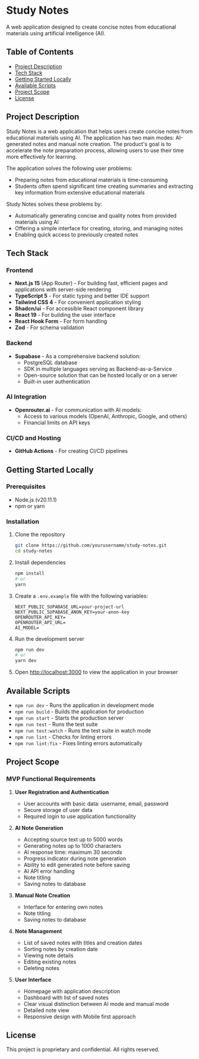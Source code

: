 # Study Notes

A web application designed to create concise notes from educational materials using artificial intelligence (AI).

## Table of Contents

- [Project Description](#project-description)
- [Tech Stack](#tech-stack)
- [Getting Started Locally](#getting-started-locally)
- [Available Scripts](#available-scripts)
- [Project Scope](#project-scope)
- [License](#license)

## Project Description

Study Notes is a web application that helps users create concise notes from educational materials using AI. The application has two main modes: AI-generated notes and manual note creation. The product's goal is to accelerate the note preparation process, allowing users to use their time more effectively for learning.

The application solves the following user problems:

- Preparing notes from educational materials is time-consuming
- Students often spend significant time creating summaries and extracting key information from extensive educational materials

Study Notes solves these problems by:

- Automatically generating concise and quality notes from provided materials using AI
- Offering a simple interface for creating, storing, and managing notes
- Enabling quick access to previously created notes

## Tech Stack

### Frontend

- **Next.js 15** (App Router) - For building fast, efficient pages and applications with server-side rendering
- **TypeScript 5** - For static typing and better IDE support
- **Tailwind CSS 4** - For convenient application styling
- **Shadcn/ui** - For accessible React component library
- **React 19** - For building the user interface
- **React Hook Form** - For form handling
- **Zod** - For schema validation

### Backend

- **Supabase** - As a comprehensive backend solution:
  - PostgreSQL database
  - SDK in multiple languages serving as Backend-as-a-Service
  - Open-source solution that can be hosted locally or on a server
  - Built-in user authentication

### AI Integration

- **Openrouter.ai** - For communication with AI models:
  - Access to various models (OpenAI, Anthropic, Google, and others)
  - Financial limits on API keys

### CI/CD and Hosting

- **GitHub Actions** - For creating CI/CD pipelines

## Getting Started Locally

### Prerequisites

- Node.js (v20.11.1)
- npm or yarn

### Installation

1. Clone the repository

   ```bash
   git clone https://github.com/yourusername/study-notes.git
   cd study-notes
   ```

2. Install dependencies

   ```bash
   npm install
   # or
   yarn
   ```

3. Create a `.env.example` file with the following variables:

   ```
   NEXT_PUBLIC_SUPABASE_URL=your-project-url
   NEXT_PUBLIC_SUPABASE_ANON_KEY=your-anon-key
   OPENROUTER_API_KEY=
   OPENROUTER_API_URL=
   AI_MODEL=
   ```

4. Run the development server

   ```bash
   npm run dev
   # or
   yarn dev
   ```

5. Open [http://localhost:3000](http://localhost:3000) to view the application in your browser

## Available Scripts

- `npm run dev` - Runs the application in development mode
- `npm run build` - Builds the application for production
- `npm run start` - Starts the production server
- `npm run test` - Runs the test suite
- `npm run test:watch` - Runs the test suite in watch mode
- `npm run lint` - Checks for linting errors
- `npm run lint:fix` - Fixes linting errors automatically

## Project Scope

### MVP Functional Requirements

1. **User Registration and Authentication**

   - User accounts with basic data: username, email, password
   - Secure storage of user data
   - Required login to use application functionality

2. **AI Note Generation**

   - Accepting source text up to 5000 words
   - Generating notes up to 1000 characters
   - AI response time: maximum 30 seconds
   - Progress indicator during note generation
   - Ability to edit generated note before saving
   - AI API error handling
   - Note titling
   - Saving notes to database

3. **Manual Note Creation**

   - Interface for entering own notes
   - Note titling
   - Saving notes to database

4. **Note Management**

   - List of saved notes with titles and creation dates
   - Sorting notes by creation date
   - Viewing note details
   - Editing existing notes
   - Deleting notes

5. **User Interface**
   - Homepage with application description
   - Dashboard with list of saved notes
   - Clear visual distinction between AI mode and manual mode
   - Detailed note view
   - Responsive design with Mobile first approach

## License

This project is proprietary and confidential. All rights reserved.
